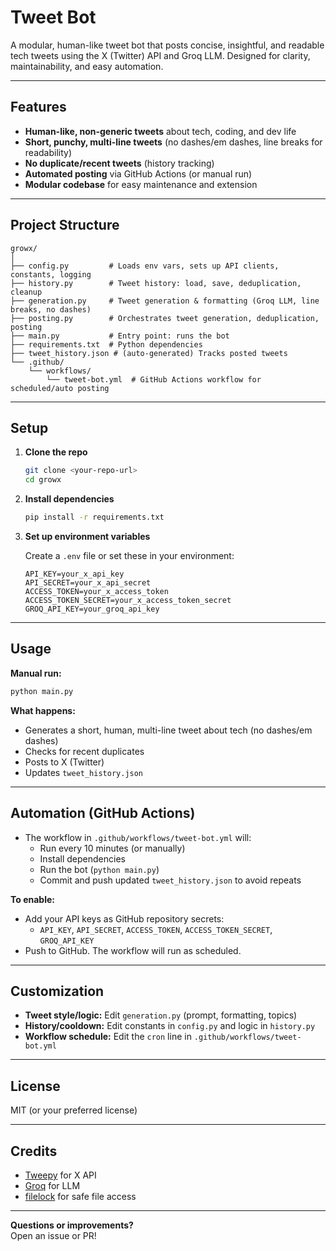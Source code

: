 # Tweet Bot

A modular, human-like tweet bot that posts concise, insightful, and readable tech tweets using the X (Twitter) API and Groq LLM. Designed for clarity, maintainability, and easy automation.

---

## Features

- **Human-like, non-generic tweets** about tech, coding, and dev life
- **Short, punchy, multi-line tweets** (no dashes/em dashes, line breaks for readability)
- **No duplicate/recent tweets** (history tracking)
- **Automated posting** via GitHub Actions (or manual run)
- **Modular codebase** for easy maintenance and extension

---

## Project Structure

```
growx/
│
├── config.py         # Loads env vars, sets up API clients, constants, logging
├── history.py        # Tweet history: load, save, deduplication, cleanup
├── generation.py     # Tweet generation & formatting (Groq LLM, line breaks, no dashes)
├── posting.py        # Orchestrates tweet generation, deduplication, posting
├── main.py           # Entry point: runs the bot
├── requirements.txt  # Python dependencies
├── tweet_history.json # (auto-generated) Tracks posted tweets
└── .github/
    └── workflows/
        └── tweet-bot.yml  # GitHub Actions workflow for scheduled/auto posting
```

---

## Setup

1. **Clone the repo**
   ```sh
   git clone <your-repo-url>
   cd growx
   ```

2. **Install dependencies**
   ```sh
   pip install -r requirements.txt
   ```

3. **Set up environment variables**

   Create a `.env` file or set these in your environment:
   ```
   API_KEY=your_x_api_key
   API_SECRET=your_x_api_secret
   ACCESS_TOKEN=your_x_access_token
   ACCESS_TOKEN_SECRET=your_x_access_token_secret
   GROQ_API_KEY=your_groq_api_key
   ```

---

## Usage

**Manual run:**
```sh
python main.py
```

**What happens:**  
- Generates a short, human, multi-line tweet about tech (no dashes/em dashes)
- Checks for recent duplicates
- Posts to X (Twitter)
- Updates `tweet_history.json`

---

## Automation (GitHub Actions)

- The workflow in `.github/workflows/tweet-bot.yml` will:
  - Run every 10 minutes (or manually)
  - Install dependencies
  - Run the bot (`python main.py`)
  - Commit and push updated `tweet_history.json` to avoid repeats

**To enable:**
- Add your API keys as GitHub repository secrets:
  - `API_KEY`, `API_SECRET`, `ACCESS_TOKEN`, `ACCESS_TOKEN_SECRET`, `GROQ_API_KEY`
- Push to GitHub. The workflow will run as scheduled.

---

## Customization

- **Tweet style/logic:** Edit `generation.py` (prompt, formatting, topics)
- **History/cooldown:** Edit constants in `config.py` and logic in `history.py`
- **Workflow schedule:** Edit the `cron` line in `.github/workflows/tweet-bot.yml`

---

## License

MIT (or your preferred license)

---

## Credits

- [Tweepy](https://www.tweepy.org/) for X API
- [Groq](https://groq.com/) for LLM
- [filelock](https://pypi.org/project/filelock/) for safe file access

---

**Questions or improvements?**  
Open an issue or PR! 
